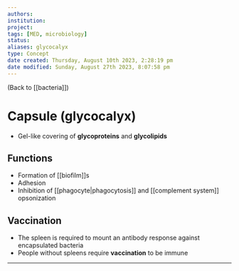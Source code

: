 ```yaml
---
authors: 
institution: 
project: 
tags: [MED, microbiology]
status: 
aliases: glycocalyx
type: Concept
date created: Thursday, August 10th 2023, 2:28:19 pm
date modified: Sunday, August 27th 2023, 8:07:58 pm
---
```


(Back to [[bacteria]])

# Capsule (glycocalyx)

- Gel-like covering of **glycoproteins** and **glycolipids**

## Functions
- Formation of [[biofilm]]s
- Adhesion
- Inhibition of [[phagocyte|phagocytosis]] and [[complement system]] opsonization
## Vaccination
- The spleen is required to mount an antibody response against encapsulated bacteria
- People without spleens require **vaccination** to be immune

---
